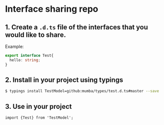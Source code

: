 Interface sharing repo
===

## 1. Create a `.d.ts` file of the interfaces that you would like to share.

Example:
```typescript
export interface Test{
  hello: string;
}
```

## 2. Install in your project using typings
```bash
$ typings install TestModel=github:mumba/types/test.d.ts#master --save
```

## 3. Use in your project
```
import {Test} from 'TestModel';
```
